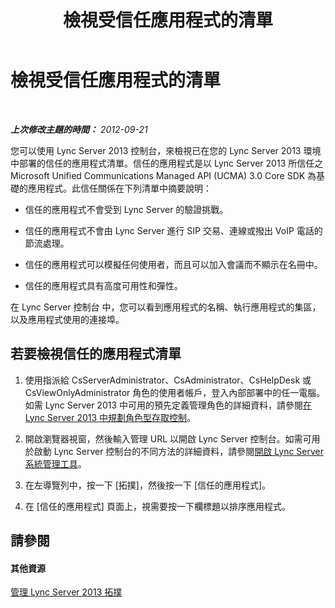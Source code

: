 ﻿---
title: 檢視受信任應用程式的清單
TOCTitle: 檢視受信任應用程式的清單
ms:assetid: f09300b3-67cf-4e70-a51a-23d62479b913
ms:mtpsurl: https://technet.microsoft.com/zh-tw/library/Gg182604(v=OCS.15)
ms:contentKeyID: 49292758
ms.date: 08/24/2015
mtps_version: v=OCS.15
ms.translationtype: HT
---

# 檢視受信任應用程式的清單

 

_**上次修改主題的時間：** 2012-09-21_

您可以使用 Lync Server 2013 控制台，來檢視已在您的 Lync Server 2013 環境中部署的信任的應用程式清單。信任的應用程式是以 Lync Server 2013 所信任之 Microsoft Unified Communications Managed API (UCMA) 3.0 Core SDK 為基礎的應用程式。此信任關係在下列清單中摘要說明：

  - 信任的應用程式不會受到 Lync Server 的驗證挑戰。

  - 信任的應用程式不會由 Lync Server 進行 SIP 交易、連線或撥出 VoIP 電話的節流處理。

  - 信任的應用程式可以模擬任何使用者，而且可以加入會議而不顯示在名冊中。

  - 信任的應用程式具有高度可用性和彈性。

在 Lync Server 控制台 中，您可以看到應用程式的名稱、執行應用程式的集區，以及應用程式使用的連接埠。

## 若要檢視信任的應用程式清單

1.  使用指派給 CsServerAdministrator、CsAdministrator、CsHelpDesk 或 CsViewOnlyAdministrator 角色的使用者帳戶，登入內部部署中的任一電腦。如需 Lync Server 2013 中可用的預先定義管理角色的詳細資料，請參閱[在 Lync Server 2013 中規劃角色型存取控制](lync-server-2013-planning-for-role-based-access-control.md)。

2.  開啟瀏覽器視窗，然後輸入管理 URL 以開啟 Lync Server 控制台。如需可用於啟動 Lync Server 控制台的不同方法的詳細資料，請參閱[開啟 Lync Server 系統管理工具](lync-server-2013-open-lync-server-administrative-tools.md)。

3.  在左導覽列中，按一下 \[拓撲\]，然後按一下 \[信任的應用程式\]。

4.  在 \[信任的應用程式\] 頁面上，視需要按一下欄標題以排序應用程式。

## 請參閱

#### 其他資源

[管理 Lync Server 2013 拓撲](lync-server-2013-managing-the-lync-server-topology.md)

